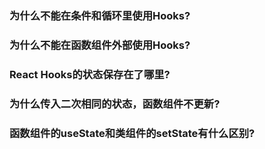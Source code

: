 ### 为什么不能在条件和循环里使用Hooks?

### 为什么不能在函数组件外部使用Hooks?

### React Hooks的状态保存在了哪里?

### 为什么传入二次相同的状态，函数组件不更新?

### 函数组件的useState和类组件的setState有什么区别?

